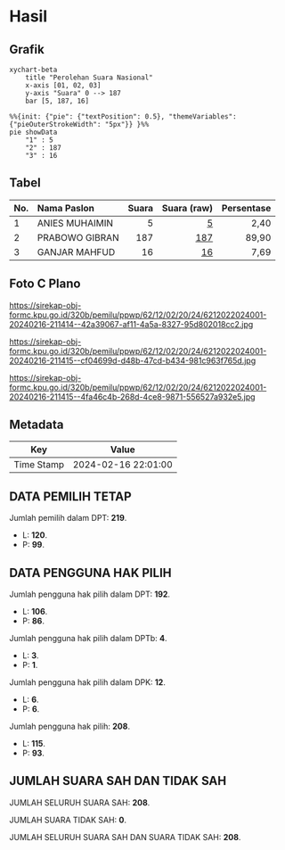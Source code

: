 # Hasil

## Grafik

```mermaid
xychart-beta
    title "Perolehan Suara Nasional"
    x-axis [01, 02, 03]
    y-axis "Suara" 0 --> 187
    bar [5, 187, 16]
```

```mermaid
%%{init: {"pie": {"textPosition": 0.5}, "themeVariables": {"pieOuterStrokeWidth": "5px"}} }%%
pie showData
    "1" : 5
    "2" : 187
    "3" : 16
```

## Tabel

| No. | Nama Paslon    | Suara | Suara (raw) | Persentase |
|:--- |:-------------- | -----:| -----------:| ----------:|
| 1   | ANIES MUHAIMIN | 5     | [5][p-1]    | 2,40       |
| 2   | PRABOWO GIBRAN | 187   | [187][p-2]  | 89,90      |
| 3   | GANJAR MAHFUD  | 16    | [16][p-3]   | 7,69       |


[p-1]: https://github.com/gigit-pemilu/pemilu-2024/blob/main/pilpres/hitung-suara/sub/62-kalimantan-tengah/sub/12-murung-raya/sub/02-tanah-siang/sub/2024-doan-arung/sub/001-tps/sub/paslon-1.txt
[p-2]: https://github.com/gigit-pemilu/pemilu-2024/blob/main/pilpres/hitung-suara/sub/62-kalimantan-tengah/sub/12-murung-raya/sub/02-tanah-siang/sub/2024-doan-arung/sub/001-tps/sub/paslon-2.txt
[p-3]: https://github.com/gigit-pemilu/pemilu-2024/blob/main/pilpres/hitung-suara/sub/62-kalimantan-tengah/sub/12-murung-raya/sub/02-tanah-siang/sub/2024-doan-arung/sub/001-tps/sub/paslon-3.txt

## Foto C Plano

https://sirekap-obj-formc.kpu.go.id/320b/pemilu/ppwp/62/12/02/20/24/6212022024001-20240216-211414--42a39067-af11-4a5a-8327-95d802018cc2.jpg

https://sirekap-obj-formc.kpu.go.id/320b/pemilu/ppwp/62/12/02/20/24/6212022024001-20240216-211415--cf04699d-d48b-47cd-b434-981c963f765d.jpg

https://sirekap-obj-formc.kpu.go.id/320b/pemilu/ppwp/62/12/02/20/24/6212022024001-20240216-211415--4fa46c4b-268d-4ce8-9871-556527a932e5.jpg


## Metadata

| Key        | Value               |
| ---------- | ------------------- |
| Time Stamp | 2024-02-16 22:01:00 |


## DATA PEMILIH TETAP

Jumlah pemilih dalam DPT: **219**.
 * L: **120**.
 * P: **99**.

## DATA PENGGUNA HAK PILIH

Jumlah pengguna hak pilih dalam DPT: **192**.
 * L: **106**.
 * P: **86**.

Jumlah pengguna hak pilih dalam DPTb: **4**.
 * L: **3**.
 * P: **1**.

Jumlah pengguna hak pilih dalam DPK: **12**.
 * L: **6**.
 * P: **6**.

Jumlah pengguna hak pilih: **208**.
 * L: **115**.
 * P: **93**.

## JUMLAH SUARA SAH DAN TIDAK SAH

JUMLAH SELURUH SUARA SAH: **208**.

JUMLAH SUARA TIDAK SAH: **0**.

JUMLAH SELURUH SUARA SAH DAN SUARA TIDAK SAH: **208**.


